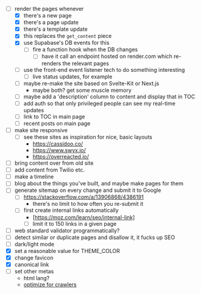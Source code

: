 - [ ] render the pages whenever
  - [x] there's a new page
  - [x] there's a page update
  - [x] there's a template update
  - [x] this replaces the `get_content` piece 
  - [x] use Supabase's DB events for this
    - [ ] fire a function hook when the DB changes
      - [ ] have it call an endpoint hosted on render.com which re-renders the relevant pages
  - [ ] use the front-end event listener tech to do something interesting
    - [ ] live status updates, for example
  - [ ] maybe re-make the site based on Svelte-Kit or Next.js
    - maybe both? get some muscle memory
  - [ ] maybe add a 'description' column to content and display that in TOC
  - [ ] add auth so that only privileged people can see my real-time updates
  - [ ] link to TOC in main page
  - [ ] recent posts on main page

- [ ] make site responsive
  - [ ] see these sites as inspiration for nice, basic layouts
    - https://cassidoo.co/
    - https://www.swyx.io/
    - https://overreacted.io/ 
- [ ] bring content over from old site
- [ ] add content from Twilio etc.
- [ ] make a timeline
- [ ] blog about the things you've built, and maybe make pages for them
- [ ] generate sitemap on every change and submit it to Google
  - [ ] https://stackoverflow.com/a/13906868/4386191
    - there's no limit to how often you re-submit it
  - [ ] first create internal links automatically
    - [https://moz.com/learn/seo/internal-link]
    - [ ] limit it to 150 links in a given page
- [ ] web standard validator programmatically?
- [ ] detect similar or duplicate pages and disallow it, it fucks up SEO
- [ ] dark/light mode
- [x] set a reasonable value for THEME_COLOR 
- [x] change favicon
- [x] canonical link
- [ ] set other metas
  - html lang?
  - [optimize for crawlers](https://www.wordstream.com/blog/ws/2020/11/17/website-visibility)
